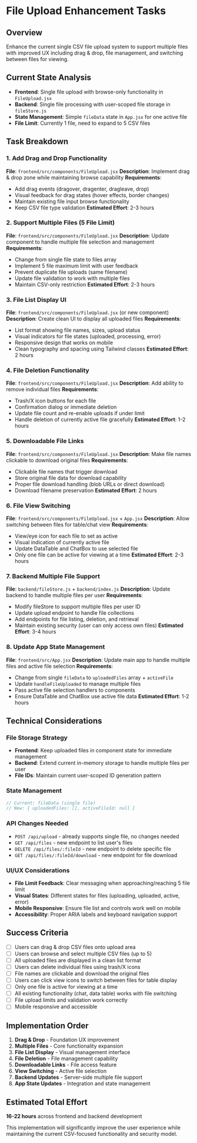 # File Upload Enhancement Tasks

## Overview
Enhance the current single CSV file upload system to support multiple files with improved UX including drag & drop, file management, and switching between files for viewing.

## Current State Analysis
- **Frontend**: Single file upload with browse-only functionality in `FileUpload.jsx`
- **Backend**: Single file processing with user-scoped file storage in `fileStore.js`
- **State Management**: Simple `fileData` state in `App.jsx` for one active file
- **File Limit**: Currently 1 file, need to expand to 5 CSV files

## Task Breakdown

### 1. Add Drag and Drop Functionality
**File**: `frontend/src/components/FileUpload.jsx`
**Description**: Implement drag & drop zone while maintaining browse capability
**Requirements**:
- Add drag events (dragover, dragenter, dragleave, drop)
- Visual feedback for drag states (hover effects, border changes)
- Maintain existing file input browse functionality
- Keep CSV file type validation
**Estimated Effort**: 2-3 hours

### 2. Support Multiple Files (5 File Limit)
**File**: `frontend/src/components/FileUpload.jsx`
**Description**: Update component to handle multiple file selection and management
**Requirements**:
- Change from single file state to files array
- Implement 5 file maximum limit with user feedback
- Prevent duplicate file uploads (same filename)
- Update file validation to work with multiple files
- Maintain CSV-only restriction
**Estimated Effort**: 2-3 hours

### 3. File List Display UI
**File**: `frontend/src/components/FileUpload.jsx` (or new component)
**Description**: Create clean UI to display all uploaded files
**Requirements**:
- List format showing file names, sizes, upload status
- Visual indicators for file states (uploaded, processing, error)
- Responsive design that works on mobile
- Clean typography and spacing using Tailwind classes
**Estimated Effort**: 2 hours

### 4. File Deletion Functionality
**File**: `frontend/src/components/FileUpload.jsx`
**Description**: Add ability to remove individual files
**Requirements**:
- Trash/X icon buttons for each file
- Confirmation dialog or immediate deletion
- Update file count and re-enable uploads if under limit
- Handle deletion of currently active file gracefully
**Estimated Effort**: 1-2 hours

### 5. Downloadable File Links
**File**: `frontend/src/components/FileUpload.jsx`
**Description**: Make file names clickable to download original files
**Requirements**:
- Clickable file names that trigger download
- Store original file data for download capability
- Proper file download handling (blob URLs or direct download)
- Download filename preservation
**Estimated Effort**: 2 hours

### 6. File View Switching
**File**: `frontend/src/components/FileUpload.jsx` + `App.jsx`
**Description**: Allow switching between files for table/chat view
**Requirements**:
- View/eye icon for each file to set as active
- Visual indication of currently active file
- Update DataTable and ChatBox to use selected file
- Only one file can be active for viewing at a time
**Estimated Effort**: 2-3 hours

### 7. Backend Multiple File Support
**File**: `backend/fileStore.js` + `backend/index.js`
**Description**: Update backend to handle multiple files per user
**Requirements**:
- Modify fileStore to support multiple files per user ID
- Update upload endpoint to handle file collections
- Add endpoints for file listing, deletion, and retrieval
- Maintain existing security (user can only access own files)
**Estimated Effort**: 3-4 hours

### 8. Update App State Management
**File**: `frontend/src/App.jsx`
**Description**: Update main app to handle multiple files and active file selection
**Requirements**:
- Change from single `fileData` to `uploadedFiles` array + `activeFile`
- Update `handleFileUploaded` to manage multiple files
- Pass active file selection handlers to components
- Ensure DataTable and ChatBox use active file data
**Estimated Effort**: 1-2 hours

## Technical Considerations

### File Storage Strategy
- **Frontend**: Keep uploaded files in component state for immediate management
- **Backend**: Extend current in-memory storage to handle multiple files per user
- **File IDs**: Maintain current user-scoped ID generation pattern

### State Management
```javascript
// Current: fileData (single file)
// New: { uploadedFiles: [], activeFileId: null }
```

### API Changes Needed
- `POST /api/upload` - already supports single file, no changes needed
- `GET /api/files` - new endpoint to list user's files
- `DELETE /api/files/:fileId` - new endpoint to delete specific file
- `GET /api/files/:fileId/download` - new endpoint for file download

### UI/UX Considerations
- **File Limit Feedback**: Clear messaging when approaching/reaching 5 file limit
- **Visual States**: Different states for files (uploading, uploaded, active, error)
- **Mobile Responsive**: Ensure file list and controls work well on mobile
- **Accessibility**: Proper ARIA labels and keyboard navigation support

## Success Criteria
- [ ] Users can drag & drop CSV files onto upload area
- [ ] Users can browse and select multiple CSV files (up to 5)
- [ ] All uploaded files are displayed in a clean list format
- [ ] Users can delete individual files using trash/X icons
- [ ] File names are clickable and download the original files
- [ ] Users can click view icons to switch between files for table display
- [ ] Only one file is active for viewing at a time
- [ ] All existing functionality (chat, data table) works with file switching
- [ ] File upload limits and validation work correctly
- [ ] Mobile responsive and accessible

## Implementation Order
1. **Drag & Drop** - Foundation UX improvement
2. **Multiple Files** - Core functionality expansion  
3. **File List Display** - Visual management interface
4. **File Deletion** - File management capability
5. **Downloadable Links** - File access feature
6. **View Switching** - Active file selection
7. **Backend Updates** - Server-side multiple file support
8. **App State Updates** - Integration and state management

## Estimated Total Effort
**16-22 hours** across frontend and backend development

This implementation will significantly improve the user experience while maintaining the current CSV-focused functionality and security model.
